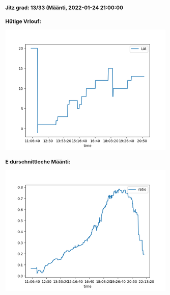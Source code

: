 ### Jitz grad: 13/33 (Määnti, 2022-01-24 21:00:00

### Hütige Vrlouf:
![Graph](Today.png)

### E durschnittleche Määnti:
![Graph](Määnti.png)